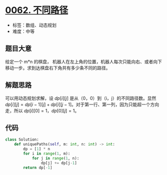 # [0062. 不同路径](https://leetcode-cn.com/problems/unique-paths/)

- 标签：数组、动态规划
- 难度：中等

## 题目大意

给定一个 m*n 的棋盘， 机器人在左上角的位置，机器人每次只能向右、或者向下移动一步。求到达棋盘右下角共有多少条不同的路径。

## 解题思路

可以用动态规划求解，设 $dp[i][j]$ 是从（0，0）到（i，j）的不同路径数。显然 $dp[i][j] = dp[i-1][j] + dp[i][j-1]$。对于第一行、第一列，因为只能超一个方向走，所以 $dp[i][0] = 1，dp[0][j] = 1$。

## 代码

```Python
class Solution:
    def uniquePaths(self, m: int, n: int) -> int:
        dp = [1] * n
        for i in range(1, m):
            for j in range(1, n):
                dp[j] += dp[j-1]
        return dp[-1]
```

